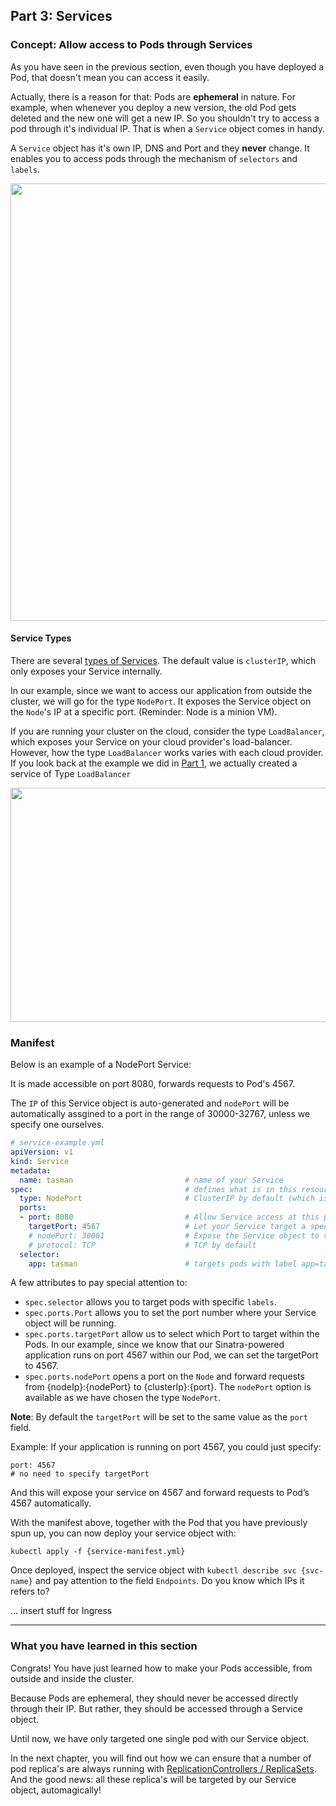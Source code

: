 ## Part 3: Services

### Concept: Allow access to Pods through Services ###

As you have seen in the previous section, even though you have deployed a Pod, that doesn't mean you can access it easily.

Actually, there is a reason for that: Pods are **ephemeral** in nature. For example, when whenever you deploy a new version, the old Pod gets deleted and the new one will get a new IP. So you shouldn't try to access a pod through it's individual IP. That is when a `Service` object comes in handy.

A `Service` object has it's own IP, DNS and Port and they **never** change. It enables you to access pods through the mechanism of `selectors` and `labels`.

<img src="https://github.com/actfong/k8s-workshop/blob/master/k8s-service.png?raw=true" width="800" height="700"/>

#### Service Types ####
There are several [types of Services](https://kubernetes.io/docs/concepts/services-networking/service/#publishing-services---service-types). The default value is `clusterIP`, which only exposes your Service internally.

In our example, since we want to access our application from outside the cluster, we will go for the type `NodePort`. It exposes the Service object on the `Node`'s IP at a specific port. (Reminder: Node is a minion VM).

If you are running your cluster on the cloud, consider the type `LoadBalancer`, which exposes your Service on your cloud provider's load-balancer. However, how the type `LoadBalancer` works varies with each cloud provider. If you look back at the example we did in [Part 1](https://actfong.github.io/k8s-workshop/Part-1-IntroWithGKE#deploy-our-app), we actually created a service of Type `LoadBalancer`

<img src="https://github.com/actfong/k8s-workshop/blob/master/k8s-service-types.png?raw=true" width="550" height="375"/>

### Manifest ###

Below is an example of a NodePort Service:

It is made accessible on port 8080, forwards requests to Pod's 4567.

The `IP` of this Service object is auto-generated and `nodePort` will be automatically assgined to a port in the range of 30000-32767, unless we specify one ourselves.


```yml
# service-example.yml
apiVersion: v1
kind: Service
metadata:
  name: tasman                         # name of your Service
spec:                                  # defines what is in this resource
  type: NodePort                       # ClusterIP by default (which is only accessible internally)
  ports:
  - port: 8080                         # Allow Service access at this port
    targetPort: 4567                   # Let your Service target a specific port of your Pods
    # nodePort: 30001                  # Expose the Service object to the external world on a port of Node's IP (30000-32767)
    # protocol: TCP                    # TCP by default
  selector:
    app: tasman                        # targets pods with label app=tasman
```

A few attributes to pay special attention to:

- `spec.selector` allows you to target pods with specific `labels`.
- `spec.ports.Port` allows you to set the port number where your Service object will be running.
- `spec.ports.targetPort` allow us to select which Port to target within the Pods. In our example, since we know that our Sinatra-powered application runs on port 4567 within our Pod, we can set the targetPort to 4567.
- `spec.ports.nodePort` opens a port on the `Node` and forward requests from {nodeIp}:{nodePort} to {clusterIp}:{port}. The `nodePort` option is available as we have chosen the type `NodePort`.


**Note**: By default the `targetPort` will be set to the same value as the `port` field.

Example: If your application is running on port 4567, you could just specify:
```
port: 4567
# no need to specify targetPort
```
And this will expose your service on 4567 and forward requests to Pod’s 4567 automatically.


With the manifest above, together with the Pod that you have previously spun up, you can now deploy your service object with:
```
kubectl apply -f {service-manifest.yml}
```
Once deployed, inspect the service object with `kubectl describe svc {svc-name}` and pay attention to the field `Endpoints`. Do you know which IPs it refers to?


... insert stuff for Ingress


---

### What you have learned in this section

Congrats! You have just learned how to make your Pods accessible, from outside and inside the cluster.

Because Pods are ephemeral, they should never be accessed directly through their IP. But rather, they should be accessed through a Service object.

Until now, we have only targeted one single pod with our Service object.

In the next chapter, you will find out how we can ensure that a number of pod replica's are always running with [ReplicationControllers / ReplicaSets](https://actfong.github.io/k8s-workshop/Part-4-RC-and-RS). And the good news: all these replica's will be targeted by our Service object, automagically!
